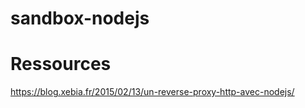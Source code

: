 # sandbox-nodejs

# Ressources

https://blog.xebia.fr/2015/02/13/un-reverse-proxy-http-avec-nodejs/
